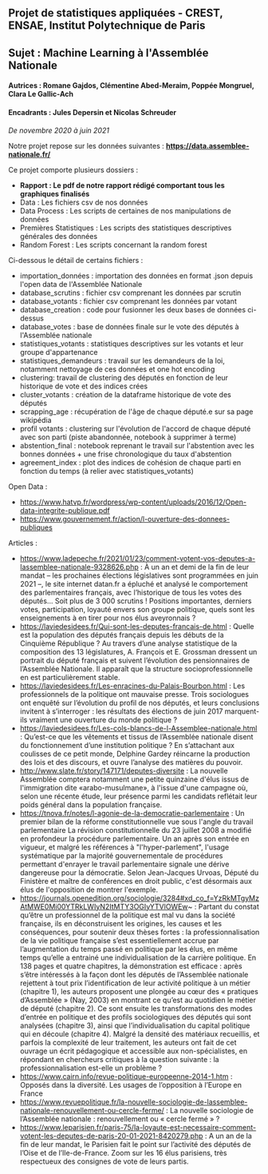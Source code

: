 ## Projet de statistiques appliquées - CREST, ENSAE, Institut Polytechnique de Paris
## Sujet : Machine Learning à l'Assemblée Nationale

#### Autrices : Romane Gajdos, Clémentine Abed-Meraim, Poppée Mongruel, Clara Le Gallic-Ach 

#### Encadrants : Jules Depersin et Nicolas Schreuder

*De novembre 2020 à juin 2021*
 
 
Notre projet repose sur les données suivantes : **https://data.assemblee-nationale.fr/**



Ce projet comporte plusieurs dossiers : 
  - **Rapport : Le pdf de notre rapport rédigé comportant tous les graphiques finalisés**
  - Data : Les fichiers csv de nos données
  - Data Process : Les scripts de certaines de nos manipulations de données
  - Premières Statistiques : Les scripts des statistiques descriptives générales des données
  - Random Forest : Les scripts concernant la random forest
 
 Ci-dessous le détail de certains fichiers : 
  - importation_données : importation des données en format .json depuis l'open data de l'Assemblée Nationale
  - database_scrutins : fichier csv comprenant les données par scrutin
  - database_votants : fichier csv comprenant les données par votant
  - database_creation : code pour fusionner les deux bases de données ci-dessus
  - database_votes : base de données finale sur le vote des députés à l'Assemblée nationale
  - statistiques_votants : statistiques descriptives sur les votants et leur groupe d'appartenance 
  - statistiques_demandeurs : travail sur les demandeurs de la loi, notamment nettoyage de ces données et one hot encoding 
  - clustering: travail de clustering des députés en fonction de leur historique de vote et des indices crées 
  - cluster_votants : création de la dataframe historique de vote des députés
  - scrapping_age : récupération de l'âge de chaque député.e sur sa page wikipédia
  - profil votants : clustering sur l'évolution de l'accord de chaque député avec son parti (piste abandonnée, notebook à supprimer à terme)
  - abstention_final : notebook reprenant le travail sur l'abstention avec les bonnes données + une frise chronologique du taux d'abstention
  - agreement_index : plot des indices de cohésion de chaque parti en fonction du temps (à relier avec statistiques_votants)

Open Data : 
- https://www.hatvp.fr/wordpress/wp-content/uploads/2016/12/Open-data-integrite-publique.pdf 
- https://www.gouvernement.fr/action/l-ouverture-des-donnees-publiques


Articles : 
- https://www.ladepeche.fr/2021/01/23/comment-votent-vos-deputes-a-lassemblee-nationale-9328626.php : À un an et demi de la fin de leur mandat – les prochaines élections législatives sont programmées en juin 2021 –, le site internet datan.fr a épluché et analysé le comportement des parlementaires français, avec l’historique de tous les votes des députés… Soit plus de 3 000 scrutins ! Positions importantes, derniers votes, participation, loyauté envers son groupe politique, quels sont les enseignements à en tirer pour nos élus aveyronnais ?
- https://laviedesidees.fr/Qui-sont-les-deputes-francais-de.html : Quelle est la population des députés français depuis les débuts de la Cinquième République ? Au travers d’une analyse statistique de la composition des 13 législatures, A. François et E. Grossman dressent un portrait du député français et suivent l’évolution des pensionnaires de l’Assemblée Nationale. Il apparaît que la structure socioprofessionnelle en est particulièrement stable.
- https://laviedesidees.fr/Les-enracines-du-Palais-Bourbon.html : Les professionnels de la politique ont mauvaise presse. Trois sociologues ont enquêté sur l’évolution du profil de nos députés, et leurs conclusions invitent à s’interroger : les résultats des élections de juin 2017 marquent-ils vraiment une ouverture du monde politique ?
- https://laviedesidees.fr/Les-cols-blancs-de-l-Assemblee-nationale.html : Qu’est-ce que les vêtements et tissus de l’Assemblée nationale disent du fonctionnement d’une institution politique ? En s’attachant aux coulisses de ce petit monde, Delphine Gardey réincarne la production des lois et des discours, et ouvre l’analyse des matières du pouvoir.
- http://www.slate.fr/story/147171/deputes-diversite : La nouvelle Assemblée comptera notamment une petite quinzaine d'élus issus de l'immigration dite «arabo-musulmane», à l'issue d'une campagne où, selon une récente étude, leur présence parmi les candidats reflétait leur poids général dans la population française.
- https://tnova.fr/notes/l-agonie-de-la-democratie-parlementaire : Un premier bilan de la réforme constitutionnelle vue sous l'angle du travail parlementaire La révision constitutionnelle du 23 juillet 2008 a modifié en profondeur la procédure parlementaire. Un an après son entrée en vigueur, et malgré les références à "l'hyper-parlement", l'usage systématique par la majorité gouvernementale de procédures permettant d'enrayer le travail parlementaire signale une dérive dangereuse pour la démocratie. Selon Jean-Jacques Urvoas, Député du Finistère et maître de conférences en droit public, c'est désormais aux élus de l'opposition de montrer l'exemple.
- https://journals.openedition.org/sociologie/3284#xd_co_f=YzRkMTgyMzAtMWE0Mi00YTRkLWIyN2ItMTY3OGIyYTVlOWEw~ : Partant du constat qu’être un professionnel de la politique est mal vu dans la société française, ils en déconstruisent les origines, les causes et les conséquences, pour soutenir deux thèses fortes : la professionnalisation de la vie politique française s’est essentiellement accrue par l’augmentation du temps passé en politique par les élus, en même temps qu’elle a entrainé une individualisation de la carrière politique. En 138 pages et quatre chapitres, la démonstration est efficace : après s’être intéressés à la façon dont les députés de l’Assemblée nationale rejettent à tout prix l’identification de leur activité politique à un métier (chapitre 1), les auteurs proposent une plongée au cœur des « pratiques d’Assemblée » (Nay, 2003) en montrant ce qu’est au quotidien le métier de député (chapitre 2). Ce sont ensuite les transformations des modes d’entrée en politique et des profils sociologiques des députés qui sont analysées (chapitre 3), ainsi que l’individualisation du capital politique qui en découle (chapitre 4). Malgré la densité des matériaux recueillis, et parfois la complexité de leur traitement, les auteurs ont fait de cet ouvrage un écrit pédagogique et accessible aux non-spécialistes, en répondant en chercheurs critiques à la question suivante : la professionnalisation est-elle un problème ?
- https://www.cairn.info/revue-politique-europeenne-2014-1.htm : Opposés dans la diversité. Les usages de l’opposition à l’Europe en France
- https://www.revuepolitique.fr/la-nouvelle-sociologie-de-lassemblee-nationale-renouvellement-ou-cercle-ferme/ : La nouvelle sociologie de l’Assemblée nationale : renouvellement ou « cercle fermé » ?
- https://www.leparisien.fr/paris-75/la-loyaute-est-necessaire-comment-votent-les-deputes-de-paris-20-01-2021-8420279.php : A un an de la fin de leur mandat, le Parisien fait le point sur l’activité des députés de l’Oise et de l’Ile-de-France. Zoom sur les 16 élus parisiens, très respectueux des consignes de vote de leurs partis.
